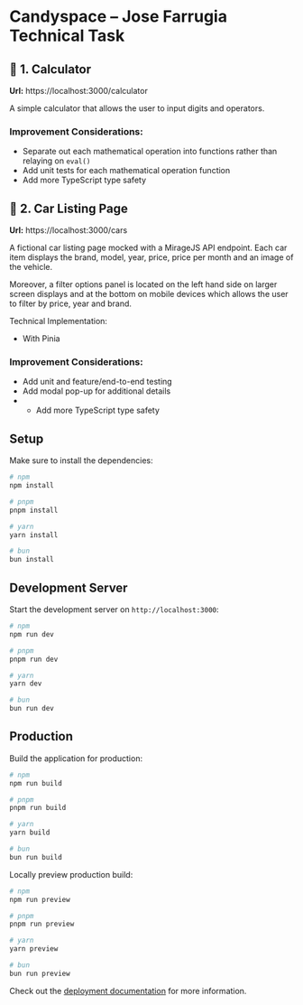 # Candyspace – Jose Farrugia Technical Task

## 🧮 1. Calculator

**Url:** https://localhost:3000/calculator

A simple calculator that allows the user to input digits and operators.

### Improvement Considerations:

- Separate out each mathematical operation into functions rather than relaying on `eval()`
- Add unit tests for each mathematical operation function
- Add more TypeScript type safety

## 🚙 2. Car Listing Page

**Url:** https://localhost:3000/cars

A fictional car listing page mocked with a MirageJS API endpoint. Each car item displays the brand, model, year, price,
price per month and an image of the vehicle.

Moreover, a filter options panel is located on the left hand side on larger screen displays and at the bottom on mobile
devices which allows the user to filter by price, year and brand.

Technical Implementation:

- With Pinia

### Improvement Considerations:

- Add unit and feature/end-to-end testing
- Add modal pop-up for additional details
-
    - Add more TypeScript type safety

## Setup

Make sure to install the dependencies:

```bash
# npm
npm install

# pnpm
pnpm install

# yarn
yarn install

# bun
bun install
```

## Development Server

Start the development server on `http://localhost:3000`:

```bash
# npm
npm run dev

# pnpm
pnpm run dev

# yarn
yarn dev

# bun
bun run dev
```

## Production

Build the application for production:

```bash
# npm
npm run build

# pnpm
pnpm run build

# yarn
yarn build

# bun
bun run build
```

Locally preview production build:

```bash
# npm
npm run preview

# pnpm
pnpm run preview

# yarn
yarn preview

# bun
bun run preview
```

Check out the [deployment documentation](https://nuxt.com/docs/getting-started/deployment) for more information.
